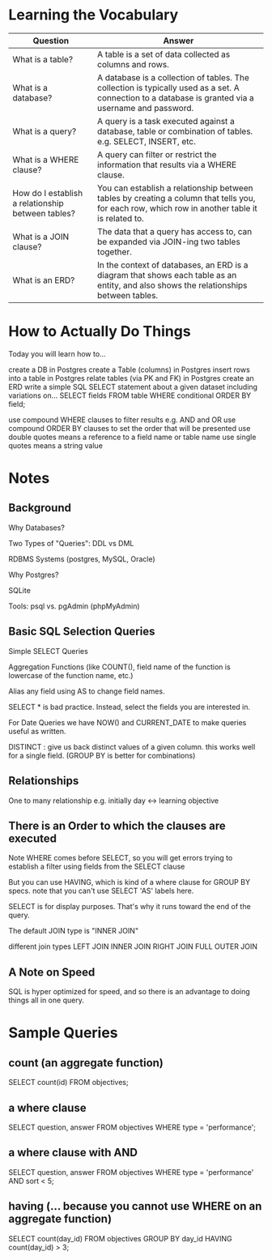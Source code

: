 # Learning the Vocabulary

|Question|Answer|
|--|--|
|What is a table?   |A table is a set of data collected as columns and rows.|
|What is a database?|A database is a collection of tables. The collection is typically used as a set. A connection to a database is granted via a username and password.|
|What is a query?   |A query is a task executed against a database, table or combination of tables. e.g. SELECT, INSERT, etc.|
|What is a WHERE clause?|A query can filter or restrict the information that results via a WHERE clause.|
|How do I establish a relationship between tables?|You can establish a relationship between tables by creating a column that tells you, for each row, which row in another table it is related to.|
|What is a JOIN clause?|The data that a query has access to, can be expanded via JOIN-ing two tables together.|
|What is an ERD?|In the context of databases, an ERD is a diagram that shows each table as an entity, and also shows the relationships between tables.|

# How to Actually Do Things

Today you will learn how to...

create a DB in Postgres
create a Table (columns) in Postgres
insert rows into a table in Postgres
relate tables (via PK and FK) in Postgres
create an ERD
write a simple SQL SELECT statement
    about a given dataset including variations on...
    SELECT fields FROM table WHERE conditional ORDER BY field;

use compound WHERE clauses to filter results e.g. AND and OR 
use compound ORDER BY clauses to set the order that will be presented
use double quotes means a reference to a field name or table name
use single quotes means a string value


# Notes

## Background

Why Databases?

Two Types of "Queries": DDL vs DML

RDBMS Systems (postgres, MySQL, Oracle)

Why Postgres?

SQLite

Tools: psql vs. pgAdmin (phpMyAdmin)

## Basic SQL Selection Queries

Simple SELECT Queries

Aggregation Functions (like COUNT(), field name of the function is lowercase of the function name, etc.)

Alias any field using AS to change field names.

SELECT * is bad practice. Instead, select the fields you are interested in.

For Date Queries we have NOW() and CURRENT_DATE to make queries useful as written.

DISTINCT : give us back distinct values of a given column. this works well for a single field. (GROUP BY is better for combinations)

## Relationships

One to many relationship e.g. initially  day <-> learning objective

## There is an Order to which the clauses are executed

Note WHERE comes before SELECT, so you will get errors trying to establish a filter using fields from the SELECT clause

But you can use HAVING, which is kind of a where clause for GROUP BY specs. note that you can't use SELECT 'AS' labels here.

SELECT is for display purposes. That's why it runs toward the end of the query.

The default JOIN type is "INNER JOIN"

different join types
LEFT JOIN
INNER JOIN
RIGHT JOIN
FULL OUTER JOIN

## A Note on Speed

SQL is hyper optimized for speed, and so there is an advantage to doing things all in one query.

# Sample Queries

## count (an aggregate function)

SELECT count(id) 
FROM objectives;

## a where clause

SELECT question, answer
FROM objectives
WHERE type = 'performance';

## a where clause with AND

SELECT question, answer
FROM objectives
WHERE type = 'performance' AND sort < 5;


## having (... because you cannot use WHERE on an aggregate function)

SELECT count(day_id) 
FROM objectives 
GROUP BY day_id 
HAVING count(day_id) > 3;
